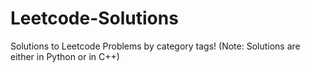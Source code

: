 # Leetcode-Solutions
Solutions to Leetcode Problems by category tags! (Note: Solutions are either in Python or in C++)
